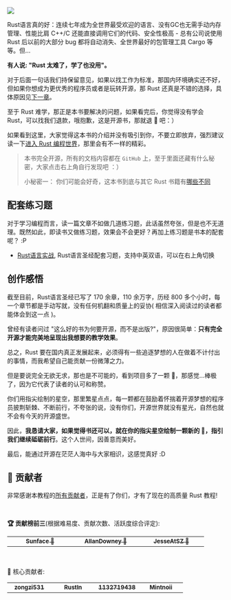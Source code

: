<img src="https://github.com/sunface/rust-course/blob/main/assets/banner.jpg?raw=true" />

Rust语言真的好：连续七年成为全世界最受欢迎的语言、没有GC也无需手动内存管理、性能比肩 C++/C 还能直接调用它们的代码、安全性极高 - 总有公司说使用 Rust 后以前的大部分 bug 都将自动消失、全世界最好的包管理工具 Cargo 等等。但...

**有人说: "Rust 太难了，学了也没用"。**

对于后面一句话我们持保留意见，如果以找工作为标准，那国内环境确实还不好，但如果你想成为更优秀的程序员或者是玩转开源，那 Rust 还真是不错的选择，具体原因见[下一章](https://course.rs/into-rust.html)。

至于 Rust 难学，那正是本书要解决的问题，如果看完后，你觉得没有学会 Rust，可以找我们退款，哦抱歉，这是开源书，那就退 🌟 吧：）

如果看到这里，大家觉得这本书的介绍并没有吸引到你，不要立即放弃，强烈建议读一下[进入 Rust 编程世界](https://course.rs/into-rust.html)，那里会有不一样的精彩。


> 本书完全开源，所有的文档内容都在 `GitHub` 上，至于里面还藏有什么秘密，大家点击右上角自行发现吧 ：）
>
> 小秘密一： 你们可能会好奇，这本书到底与其它 Rust 书籍有[哪些不同](https://github.com/sunface/rust-course#教程简介)

## 配套练习题
对于学习编程而言，读一篇文章不如做几道练习题，此话虽然夸张，但是也不无道理。既然如此，即读书又做练习题，效果会不会更好？再加上练习题是书本的配套呢？ :P

- [Rust语言实战](https://github.com/sunface/rust-by-practice), Rust语言圣经配套习题，支持中英双语，可以在右上角切换

## 创作感悟

截至目前，Rust语言圣经已写了 170 余章，110 余万字，历经 800 多个小时，每一个章节都是手动写就，没有任何机翻和质量上的妥协( 相信深入阅读过的读者都能体会到这一点 )。

曾经有读者问过 "这么好的书为何要开源，而不是出版?"，原因很简单：**只有完全开源才能完美地呈现出我想要的教学效果**。

总之，Rust 要在国内真正发展起来，必须得有一些追逐梦想的人在做着不计付出的事情，而我希望自己能贡献一份微薄之力。

但是要说完全无欲无求，那也是不可能的，看到项目多了一颗 🌟，那感觉...棒极了，因为它代表了读者的认可和称赞。

你们用指尖绘制的星空，那里繁星点点，每一颗都在鼓励着怀揣着开源梦想的程序员披荆斩棘、不断前行，不夸张的说，没有你们，开源世界就没有星光，自然也就不会有今天的开源盛世。

因此，**我恳请大家，如果觉得书还可以，就在你的指尖星空绘制一颗新的 🌟，指引我们继续砥砺前行**。这个人世间，因善意而美好。

最后，能通过开源在茫茫人海中与大家相识，这感觉真好 :D

## 🏅 贡献者

非常感谢本教程的[所有贡献者](https://github.com/sunface/rust-course/graphs/contributors)，正是有了你们，才有了现在的高质量 Rust 教程!

<br />

**🏆 贡献榜前三**(根据难易度、贡献次数、活跃度综合评定):
<table>
    <tr>
        <td align="center" width="25%">
            <a href="https://github.com/sunface">
                <img src="https://avatars.githubusercontent.com/u/7036754?v=4?s=100"   alt=""/>
                <br />
                <sub><b>Sunface 🥇</b></sub>
            </a>
        </td>
        <td align="center" width="25%">
            <a href="https://github.com/AllanDowney">
                <img src="https://avatars.githubusercontent.com/u/82752697?v=4?s=100"   alt=""/>
                <br />
                <sub><b>AllanDowney 🥈</b></sub>
            </a>
        </td>
        <td align="center" width="25%">
            <a href="https://github.com/JesseAtSZ">
                <img src="https://avatars.githubusercontent.com/u/35264598?v=4?s=100"  alt=""/>
                <br />
                <sub><b>JesseAtSZ 🥉</b></sub>
            </a>
        </td>
    </tr>
</table>

<br />

🏅 核心贡献者: 
<table>
    <tr>
        <td align="center" width="25%">
            <a href="https://github.com/zongzi531">
                <img src="https://avatars.githubusercontent.com/u/22429236?v=4?s=100"  alt=""/>
                <br />
                <sub><b>zongzi531</b></sub>
            </a>
        </td>
        <td align="center" width="25%">
            <a href="https://github.com/Rustln">
                <img src="https://avatars.githubusercontent.com/u/100085326?v=4?s=100" alt=""/>
                <br />
                <sub><b>Rustln</b></sub>
            </a>
        </td>
        <td align="center" width="25%">
            <a href="https://github.com/1132719438">
                <img src="https://avatars.githubusercontent.com/u/10138791?v=4?s=100" alt=""/>
                <br />
                <sub><b>1132719438</b></sub>
            </a>
        </td>
        <td align="center" width="25%">
            <a href="https://github.com/Mintnoii">
                <img src="https://avatars.githubusercontent.com/u/30466018?v=4?s=100"  alt=""/>
                <br />
                <sub><b>Mintnoii</b></sub>
            </a>
        </td>
    </tr>
</table>
